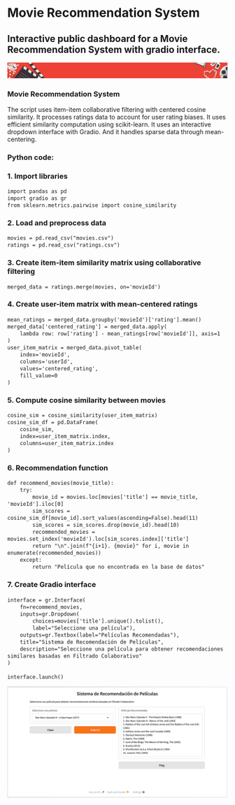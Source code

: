 # Movie Recommendation System
## Interactive public dashboard for a Movie Recommendation System with gradio interface.

![Banner](docs/assets/images/movie_banner.png)

### Movie Recommendation System

The script uses item-item collaborative filtering with centered cosine similarity. 
It processes ratings data to account for user rating biases. It uses efficient
similarity computation using scikit-learn. It uses an interactive dropdown interface
with Gradio. And it handles sparse data through mean-centering.

### Python code:

### 1. Import libraries
```
import pandas as pd
import gradio as gr
from sklearn.metrics.pairwise import cosine_similarity
```
### 2. Load and preprocess data
```
movies = pd.read_csv("movies.csv")
ratings = pd.read_csv("ratings.csv")
```
### 3. Create item-item similarity matrix using collaborative filtering
```
merged_data = ratings.merge(movies, on='movieId')
```
### 4. Create user-item matrix with mean-centered ratings
```
mean_ratings = merged_data.groupby('movieId')['rating'].mean()
merged_data['centered_rating'] = merged_data.apply(
    lambda row: row['rating'] - mean_ratings[row['movieId']], axis=1
)
user_item_matrix = merged_data.pivot_table(
    index='movieId', 
    columns='userId', 
    values='centered_rating', 
    fill_value=0
)
```
### 5. Compute cosine similarity between movies
```
cosine_sim = cosine_similarity(user_item_matrix)
cosine_sim_df = pd.DataFrame(
    cosine_sim,
    index=user_item_matrix.index,
    columns=user_item_matrix.index
)
```
### 6. Recommendation function
```
def recommend_movies(movie_title):
    try:
        movie_id = movies.loc[movies['title'] == movie_title, 'movieId'].iloc[0]
        sim_scores = cosine_sim_df[movie_id].sort_values(ascending=False).head(11)
        sim_scores = sim_scores.drop(movie_id).head(10)
        recommended_movies = movies.set_index('movieId').loc[sim_scores.index]['title']
        return "\n".join(f"{i+1}. {movie}" for i, movie in enumerate(recommended_movies))
    except:
        return "Película que no encontrada en la base de datos"
```
### 7. Create Gradio interface
```
interface = gr.Interface(
    fn=recommend_movies,
    inputs=gr.Dropdown(
        choices=movies['title'].unique().tolist(),
        label="Seleccione una película"),
    outputs=gr.Textbox(label="Películas Recomendadas"),
    title="Sistema de Recomendación de Películas",
    description="Seleccione una película para obtener recomendaciones similares basadas en Filtrado Colaborativo"
)

interface.launch()
```
![Interfaz](docs/assets/images/sistema_de_recomendacion.png)

